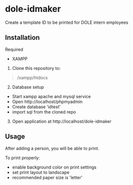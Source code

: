 # dole-idmaker
Create a template ID to be printed for DOLE intern employees

## Installation
Required

- XAMPP


1. Clone this repository to:
> /xampp/htdocs

2. Database setup
- Start xampp apache and mysql service
- Open http://localhost/phpmyadmin
- Create database 'idtest'
- import sql from the cloned repo


3. Open application at http://localhost/dole-idmaker


## Usage

After adding a person, you will be able to print.

To print properly:
- enable background color on print settings
- set print layout to landscape
- recommended paper size is 'letter'
